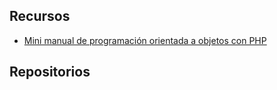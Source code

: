 ## Recursos

- [Mini manual de programación orientada a objetos con PHP](bearmanual/PHP_POO.md)

## Repositorios
